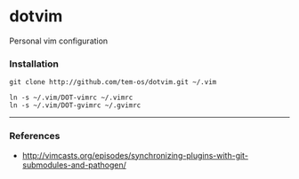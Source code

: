 # dotvim

Personal vim configuration

### Installation 

```
git clone http://github.com/tem-os/dotvim.git ~/.vim

ln -s ~/.vim/DOT-vimrc ~/.vimrc
ln -s ~/.vim/DOT-gvimrc ~/.gvimrc
```

---

### References

* http://vimcasts.org/episodes/synchronizing-plugins-with-git-submodules-and-pathogen/
